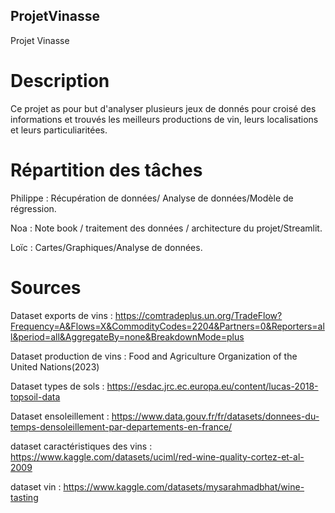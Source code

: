 ## ProjetVinasse
Projet Vinasse

# Description
Ce projet as pour but d'analyser plusieurs jeux de donnés pour croisé des informations et 
trouvés les meilleurs productions de vin, leurs localisations et leurs particuliaritées.

# Répartition des tâches

Philippe : Récupération de données/ Analyse de données/Modèle de régression.

Noa : Note book / traitement des données / architecture du projet/Streamlit.

Loïc : Cartes/Graphiques/Analyse de données.

# Sources

Dataset exports de vins : https://comtradeplus.un.org/TradeFlow?Frequency=A&Flows=X&CommodityCodes=2204&Partners=0&Reporters=all&period=all&AggregateBy=none&BreakdownMode=plus

Dataset production de vins : Food and Agriculture Organization of the United Nations(2023)

Dataset types de sols : https://esdac.jrc.ec.europa.eu/content/lucas-2018-topsoil-data

Dataset ensoleillement : https://www.data.gouv.fr/fr/datasets/donnees-du-temps-densoleillement-par-departements-en-france/

dataset caractéristiques des vins : https://www.kaggle.com/datasets/uciml/red-wine-quality-cortez-et-al-2009

dataset vin : https://www.kaggle.com/datasets/mysarahmadbhat/wine-tasting
